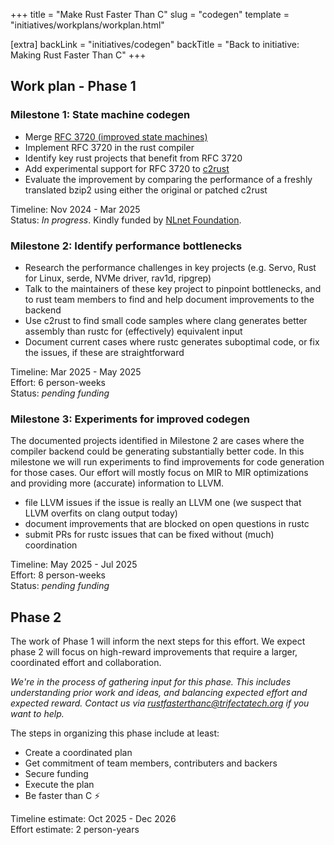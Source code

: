 +++
title = "Make Rust Faster Than C"
slug = "codegen"
template = "initiatives/workplans/workplan.html"

[extra]
backLink = "initiatives/codegen"
backTitle = "Back to initiative: Making Rust Faster Than C"
+++

## Work plan - Phase 1

### Milestone 1: State machine codegen

- Merge [RFC 3720 (improved state machines)](https://github.com/rust-lang/rfcs/pull/3720)
- Implement RFC 3720 in the rust compiler
- Identify key rust projects that benefit from RFC 3720
- Add experimental support for RFC 3720 to [c2rust](https://c2rust.com/)
- Evaluate the improvement by comparing the performance of a freshly translated bzip2 using either the original or patched c2rust

Timeline: Nov 2024 - Mar 2025  
Status: *In progress*. Kindly funded by [NLnet Foundation](https://nlnet.nl/).

### Milestone 2: Identify performance bottlenecks

- Research the performance challenges in key projects (e.g. Servo, Rust for Linux, serde, NVMe driver, rav1d, ripgrep)
- Talk to the maintainers of these key project to pinpoint bottlenecks, and to rust team members to find and help document improvements to the backend
- Use c2rust to find small code samples where clang generates better assembly than rustc for (effectively) equivalent input
- Document current cases where rustc generates suboptimal code, or fix the issues, if these are straightforward

Timeline: Mar 2025 - May 2025  
Effort: 6 person-weeks  
Status: *pending funding*

### Milestone 3: Experiments for improved codegen

The documented projects identified in Milestone 2 are cases where the compiler backend could be generating substantially better code. In this milestone we will run experiments to find improvements for code generation for those cases. Our effort will mostly focus on MIR to MIR optimizations and providing more (accurate) information to LLVM.

- file LLVM issues if the issue is really an LLVM one (we suspect that LLVM overfits on clang output today)
- document improvements that are blocked on open questions in rustc
- submit PRs for rustc issues that can be fixed without (much) coordination

Timeline: May 2025 - Jul 2025  
Effort: 8 person-weeks  
Status: *pending funding*

## Phase 2

The work of Phase 1 will inform the next steps for this effort. We expect phase 2 will focus on high-reward improvements that require a larger, coordinated effort and collaboration.

*We're in the process of gathering input for this phase. This includes understanding prior work and ideas, and balancing expected effort and expected reward. Contact us via [rustfasterthanc@trifectatech.org](mailto:rustfasterthanc@trifectatech.org) if you want to help.*

The steps in organizing this phase include at least:

- Create a coordinated plan
- Get commitment of team members, contributers and backers
- Secure funding
- Execute the plan
- Be faster than C ⚡

Timeline estimate: Oct 2025 - Dec 2026  
Effort estimate: 2 person-years
